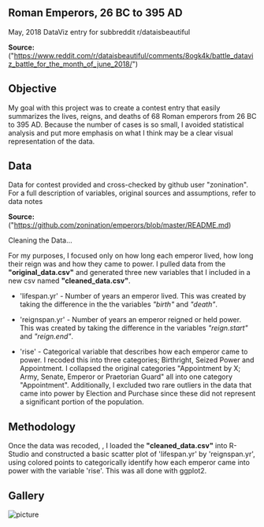 Roman Emperors, 26 BC to 395 AD
---
May, 2018 DataViz entry for subbreddit r/dataisbeautiful

**Source:**("https://www.reddit.com/r/dataisbeautiful/comments/8ogk4k/battle_dataviz_battle_for_the_month_of_june_2018/")

Objective
---
My goal with this project was to create a contest entry that easily summarizes the lives, reigns, and deaths of 68 Roman emperors from 26 BC to 395 AD.  Because the number of cases is so small, I avoided statistical analysis and put more emphasis on what I think may be a clear visual representation of the data.

Data 
---
Data for contest provided and cross-checked by github user "zonination".
For a full description of variables, original sources and assumptions, refer to data notes

**Source:**("https://github.com/zonination/emperors/blob/master/README.md)

Cleaning the Data...

For my purposes, I focused only on how long each emperor lived, how long their reign was and how they came to power.  I pulled data from the **"original_data.csv"** and generated three new variables that I  included  in a new csv named **"cleaned_data.csv"**.

* 'lifespan.yr' - Number of years an emperor lived. This was created by taking the difference in the the variables *"birth"* and *"death"*.


* 'reignspan.yr' - Number of years an emperor reigned or held power.  This was created by taking the difference in the variables *"reign.start"* and *"reign.end"*.

* 'rise' - Categorical variable that describes how each emperor came to power. I recoded this into three categories; Birthright, Seized Power and Appointment. I collapsed the original categories "Appointment by X; Army, Senate, Emperor or Praetorian Guard" all into one category "Appointment". Additionally, I excluded two rare outliers in the data that came into power by Election and Purchase since these did not represent a significant portion of the population.


Methodology
---
Once the data was recoded, , I loaded the **"cleaned_data.csv"** into R-Studio and constructed a basic scatter plot of 'lifespan.yr' by 'reignspan.yr', using colored points to categorically identify how each emperor came into power with the variable 'rise'. This was all done with ggplot2.

Gallery
---
![picture](https://github.com/kyodahl/romanemperors/blob/master/scatterplot.png)


